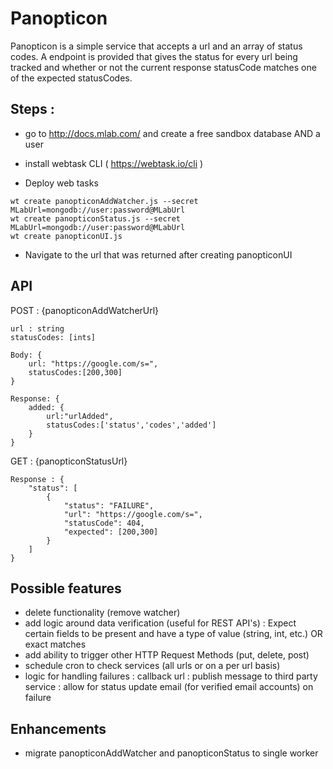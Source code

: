 # Panopticon

Panopticon is a simple service that accepts a url and an array of status codes. A endpoint is provided that gives the status for every url being tracked and whether or not the current response statusCode matches one of the expected statusCodes.

## Steps : 

- go to http://docs.mlab.com/ and create a free sandbox database AND a user 

- install webtask CLI ( https://webtask.io/cli )

- Deploy web tasks

```
wt create panopticonAddWatcher.js --secret MLabUrl=mongodb://user:password@MLabUrl
wt create panopticonStatus.js --secret MLabUrl=mongodb://user:password@MLabUrl
wt create panopticonUI.js
```

- Navigate to the url that was returned after creating panopticonUI

## API

POST : {panopticonAddWatcherUrl}

    url : string
    statusCodes: [ints]

    Body: {
        url: "https://google.com/s=",
        statusCodes:[200,300] 
    }

    Response: {
        added: {
            url:"urlAdded",
            statusCodes:['status','codes','added']
        }
    }

GET : {panopticonStatusUrl}

    Response : {
        "status": [
            {
                "status": "FAILURE",
                "url": "https://google.com/s=",
                "statusCode": 404,
                "expected": [200,300]
            }
        ]
    }

## Possible features

- delete functionality (remove watcher)
- add logic around data verification (useful for REST API's)
    : Expect certain fields to be present and have a type of value (string, int, etc.) OR exact matches
- add ability to trigger other HTTP Request Methods (put, delete, post)
- schedule cron to check services (all urls or on a per url basis)
- logic for handling failures
    : callback url 
    : publish message to third party service
    : allow for status update email (for verified email accounts) on failure

## Enhancements

- migrate panopticonAddWatcher and panopticonStatus to single worker    